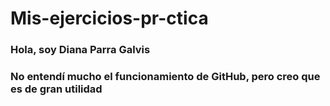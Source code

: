 # Mis-ejercicios-pr-ctica
### Hola, soy Diana Parra Galvis
### No entendí mucho el funcionamiento de GitHub, pero creo que es de gran utilidad
